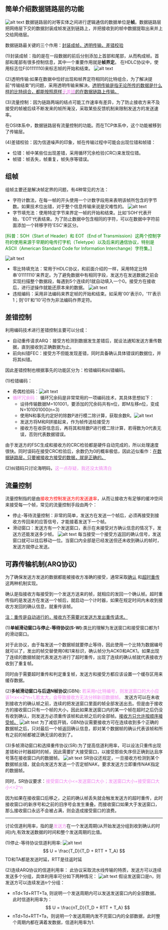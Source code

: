 ## 简单介绍数据链路层的功能

![alt text](示意图.png)
数据链路层的对等实体之间进行逻辑通信的数据单位是**帧**。数据链路层把网络层下交的数据封装成帧发送到链路上，并把接收到的帧中数据提取出来并上交给网络层。

数据链路最关键的三个作用：<u>封装成帧，透明传输，差错校验</u>

(1)封装成帧：指的是在一段数据的前后分别添加上首部和尾部，从而构成帧。首部和尾部有很多控制信息，其中一个重要作用就是**帧界定**。
在HDLC协议中，使用标志位F(01111110)来标志帧的开始和结束。
![alt text](标准帧格式.png)

(2)透明传输:如果在数据中恰好出现和帧界定符相同的比特组合，为了解决提前“传输结束”的问题，采用透明传输来解决。<u>透明传输是指无论所传的数据是什么样的比特组合，都能按照原样<font color=violet>无差错</font>的在数据链路上传输。</u>

(3)流量控制：因为链路两端的结点可能工作速率有差异，为了防止接收方来不及接受的帧被后续不断发来的帧所淹没，采取某些反馈机制来限制发送方的发送速率。

在OSI体系中，数据链路层有流量控制的功能。而在TCP体系中，这个功能被移到了传输层。

(4)差错校验：因为信道噪声的印象，帧在传输过程中可能会出现位错和帧错：
- 位错：帧中某些位出现差错，采用循环冗余检验(CRC)来发现位错。
- 帧错：帧丢失，帧重复，帧失序等错误。

## 组帧
组帧主要还是解决帧定界的问题，有4种常见的方法：

- 字符计数法，在每一帧的开头使用一个计数字段用来表明该帧所包含的字节数。如果技术位出错，对于整个信息传输来说是灾难性的。
![alt text](字符计数法.png)
- 字节填充法：使用特定字节来界定一帧的开始和结束。比如'SOH'代表开始，'EOT'代表结束。为了防止数据中包含相同的字符，可以在数据中字符前面添加一个转移字符'ESC'来区分。

<font color=green>
[科普：SOH（Start of Header）和 EOT（End of Transmission）这两个控制字符的使用来源于早期的电传打字机（Teletype）以及后来的通信协议，特别是ASCII（American Standard Code for Information Interchange）字符集。]</font>

![alt text](字节填充法.png)
- 零比特填充法：常用于HDLC协议，和前面介绍的一样，采用特定比特串'01111110'来界定。为了避免数据中有相同字段，发送方在发送数据之前会实现扫描整个数据段，每遇到5个连续的1就自动填入一个0。接受方在接收后，进行逆操作就能还原本来的数据。
![alt text](比特填充法.png)
- 违规编码：采用非法编码来界定帧的开始和结束。如采用'00'表示0，'11'表示1；则'01'和'10'可作为非法编码作界定符。

## 差错控制

利用编码技术进行差错控制主要可以分成：
- 自动重传请求ARQ：接受方检测到数据发生差错后，就设法通知发送方重传数据，直到接收到正确数据为止。
- 前向纠错FEC：接受方不但能发现差错，同时具备确认具体错误的数据位，并将其纠错。

因此差错控制也根据事先的功能区分为：检错编码和纠错编码。

(1)检错编码：
- 奇偶检验码：![alt text](奇偶检验码.png)
- <font color=violet>循环冗余码：</font>
循环冗余码是非常常用的一项编码技术，其具体思想如下：
    - 设待传输数据M=101001，要添加的冗余码共有n位，即M左移n位，变成N=101001000(n=3)
    - 使用N和事先约定好的除数P进行模二除计算，获取余数R。![alt text](模二除计算.png)
    - 发送方将M和R拼接起来，作为帧传送给接受方
    - 接收方在收获信息后，再将其和除数P进行模二除计算，若得数为0代表无误，否则代表数据错误。

由于发送方的FSC生成和接收方的CRC检验都是硬件自动完成的，所以处理速度很快。同时误码在接受CRC检验后，余数仍为0的概率极低，因此近似看作：<u>在数据链路层，只要被接收方接受的数据，就是正确的。</u>

(2)纠错码只讨论海明码，<font color=violet>这一点存疑，我还没太搞清白</font>

## 流量控制

流量控制指的是由<font color=red>接收方控制发送方的发送速率</font>，从而让接收方有足够的缓冲空间来接受每一个帧，常见的流量控制手段由两个：
- 停止-等待流量控制：非常的简单，发送方在发送一个帧后，必须再接受到接收方传回来的应答信号，才能接着发送下一个帧。
- 滑动窗口：发送方有一个发送窗口，表示在未接受对方确认信息的情况下，发送方还能发送多少帧。
![alt text](滑动窗口.png)
每当接受一个接受方返回的确认信号，发送窗口就可以往后移动一位。当窗口内全部是已经发送但还未收到确认的帧时，发送方就停止发送。


## 可靠传输机制(ARQ协议)
为了确保发送方发送的数据都能被接收方准确的接受，通常采取<u>确认</u> 和<u>超时重传</u>这两种机制实现。

确认是指接收方每接受到一个发送方送来的帧，就相应的发回一个确认帧。超时重传指的是发送方在发送一个帧后，就启动一个计时器，如果在规定时间内未收到接收方发回的确认信息，就重传该帧。

<u>注：重传是自动进行的，接收方不需要对发送方发出重传请求。</u>

(1)**单帧滑动窗口与停止-等待协议(S-W)**:类比的理解为发送窗口和接受窗口都为1的滑动窗口。

对于此协议，由于每发送一个数据帧就要停止等待，因此使用一个比特为数据编号就可以了，发出的帧交替使用0和1来标识，确认帧分为ACK0和ACK1。如果出现了连续的数据帧就代表发送方进行了超时重传，出现了连续的确认帧就代表接收方收到了重复帧。

同时由于需要超时重传和判定重复帧，发送方和接受方都应该设置一个缓存区用来缓存数据。

(2)**多帧滑动窗口与后退N帧协议**(GBN):
<font color=violet>若采用n比特编号，则发送窗口的大小应该1<x<=2^n+1,若太大，会导致接收方无法分辨新旧数据帧。</font>
发送方可以在未收到接收方的确认帧之前，连续的把发送窗口里面的帧全部发送出去。但是由于接收方的接收窗口只有一个帧的大小，因此如果发送窗口内的某一个帧在超时之后仍没有收到确认，则发送方必须重传该帧和此帧之后的全部帧。<u>接收方只允许按顺序接受帧。</u>
![alt text](GBN.png)
为了减低开销，GBN协议需要接收方可在连续收到多个正确的数据帧之后，只对最后一个帧返回确认信息，即对某个数据帧的确认代表该帧和所有之前的帧都被正确无误的收到了。

(3)多帧滑动窗口和选择重传协议(SR):为了提高信道利用率，可以设法只重传出现差错和计时器超时的帧，因此需要扩大接受窗口，以接受那些失序但正确到达且序号落在接收窗口内的数据帧。
![alt text](SR.png)
SR协议还规定，一旦接收方检测到某个数据帧出错，就会向发送方发送一个否定帧NAK，要求发送方立即重传NAK指定的数据帧。

同时，SR协议要求：<font color=violet>接受窗口大小<=发送窗口大小；发送窗口大小+接受窗口大小<=2^n</font>

因为如果在接收窗口后移之，之前的确认帧丢失就会触发发送方的超时重传，此时接收窗口i的新序号和之前的旧序号会发生重叠。而接收窗口如果大于发送窗口，那么接收窗口永远不会被占满，则会造成接受窗口的浪费。

***
讨论信道利用率，指的是<font color=violet>发送方</font>在一个发送周期(从开始发送分组到收到确认的时间)内,有效发送数据的时间和整个发送周期的比值。

(1)停止-等待协议信道利用率:
![alt text](停止-等待协议信道利用率.png)
$$
U = \frac{T_D}{T_D + RTT + T_A}
$$
TD和TA都是发送时延，RTT是往返时延

(2)连续ARQ协议的信道利用率：
此协议采取流水线传输的特质，发送方可以连续发送多个分组，具体利用率可分如下两种情况：
![alt text](连续ARQ协议的信道利用率.png)
假设发送窗口是n，则发送方可以连续发送n个分组：
- nTd<Td+RTT+Ta, 则说明一个发送周期内可以发送发送窗口内的全部数据。此时信道利用率为：
$$
U = \frac{nT_D}{T_D + RTT + T_A}
$$
- nTd>Td+RTT+Ta，则说明一个发送周期内发不完窗口内的全部数据，此时整个周期内都在满着发数据，信道利用率为1.
